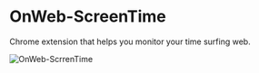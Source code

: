 # OnWeb-ScreenTime
Chrome extension that helps you monitor your time surfing web.


![OnWeb-ScrrenTime](https://user-images.githubusercontent.com/52516535/114557206-10b8da00-9c87-11eb-9396-1905a6861a08.PNG)

